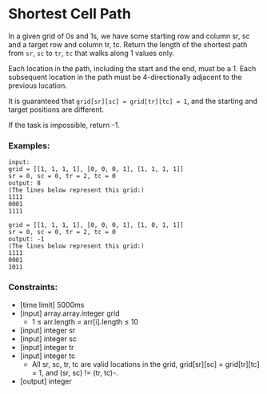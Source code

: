 # Shortest Cell Path

In a given grid of 0s and 1s, we have some starting row and column sr, sc and a target row and column tr, tc. Return the length of the shortest path from `sr`, `sc` to `tr`, `tc` that walks along 1 values only.

Each location in the path, including the start and the end, must be a 1. Each subsequent location in the path must be 4-directionally adjacent to the previous location.

It is guaranteed that `grid[sr][sc] = grid[tr][tc] = 1`, and the starting and target positions are different.

If the task is impossible, return -1.

### Examples:

```
input:
grid = [[1, 1, 1, 1], [0, 0, 0, 1], [1, 1, 1, 1]]
sr = 0, sc = 0, tr = 2, tc = 0
output: 8
(The lines below represent this grid:)
1111
0001
1111

grid = [[1, 1, 1, 1], [0, 0, 0, 1], [1, 0, 1, 1]]
sr = 0, sc = 0, tr = 2, tc = 0
output: -1
(The lines below represent this grid:)
1111
0001
1011
```

### Constraints:

- [time limit] 5000ms
- [input] array.array.integer grid
  - 1 ≤ arr.length = arr[i].length ≤ 10
- [input] integer sr
- [input] integer sc
- [input] integer tr
- [input] integer tc
  - All sr, sc, tr, tc are valid locations in the grid, grid[sr][sc] = grid[tr][tc] = 1, and (sr, sc) != (tr, tc)-.
- [output] integer
